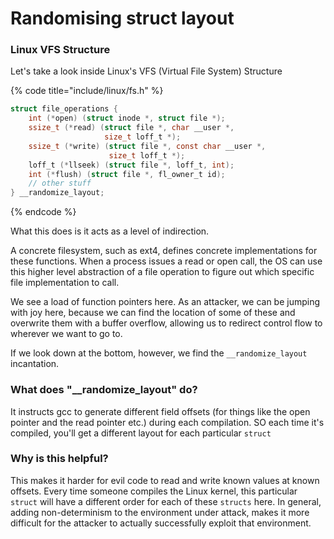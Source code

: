 # Randomising struct layout

### Linux VFS Structure

Let's take a look inside Linux's VFS \(Virtual File System\) Structure

{% code title="include/linux/fs.h" %}
```c
struct file_operations {
    int (*open) (struct inode *, struct file *);
    ssize_t (*read) (struct file *, char __user *, 
                     size_t loff_t *);
    ssize_t (*write) (struct file *, const char __user *,
                      size_t loff_t *);
    loff_t (*llseek) (struct file *, loff_t, int);
    int (*flush) (struct file *, fl_owner_t id);
    // other stuff
} __randomize_layout;
```
{% endcode %}

What this does is it acts as a level of indirection.

A concrete filesystem, such as ext4, defines concrete implementations for these functions. When a process issues a read or open call, the OS can use this higher level abstraction of a file operation to figure out which specific file implementation to call.

We see a load of function pointers here. As an attacker, we can be jumping with joy here, because we can find the location of some of these and overwrite them with a buffer overflow, allowing us to redirect control flow to wherever we want to go to.

If we look down at the bottom, however, we find the `__randomize_layout` incantation. 

### What does "\_\_randomize\_layout" do? 

It instructs gcc to generate different field offsets \(for things like the open pointer and the read pointer etc.\) during each compilation. SO each time it's compiled, you'll get a different layout for each particular `struct`

### Why is this helpful?

This makes it harder for evil code to read and write known values at known offsets. Every time someone compiles the Linux kernel, this particular `struct` will have a different order for each of these `structs` here. In general, adding non-determinism to the environment under attack, makes it more difficult for the attacker to actually successfully exploit that environment.

